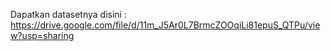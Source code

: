 Dapatkan datasetnya disini : https://drive.google.com/file/d/11m_J5Ar0L7BrmcZOOqiLi81epuS_QTPu/view?usp=sharing
